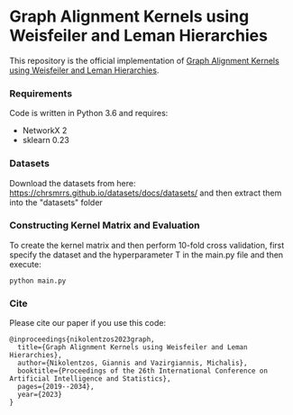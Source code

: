 # Graph Alignment Kernels using Weisfeiler and Leman Hierarchies

This repository is the official implementation of [Graph Alignment Kernels using Weisfeiler and Leman Hierarchies](https://proceedings.mlr.press/v206/nikolentzos23b/nikolentzos23b.pdf).

### Requirements

Code is written in Python 3.6 and requires:
* NetworkX 2
* sklearn 0.23


### Datasets

Download the datasets from here: https://chrsmrrs.github.io/datasets/docs/datasets/ and then extract them into the "datasets" folder


### Constructing Kernel Matrix and Evaluation

To create the kernel matrix and then perform 10-fold cross validation, first specify the dataset and the hyperparameter T in the main.py file and then execute:

```
python main.py
```

### Cite

Please cite our paper if you use this code:
```
@inproceedings{nikolentzos2023graph,
  title={Graph Alignment Kernels using Weisfeiler and Leman Hierarchies},
  author={Nikolentzos, Giannis and Vazirgiannis, Michalis},
  booktitle={Proceedings of the 26th International Conference on Artificial Intelligence and Statistics},
  pages={2019--2034},
  year={2023}
}
```
